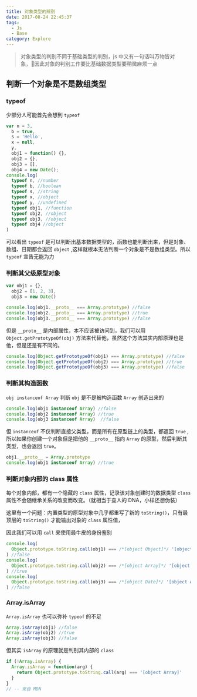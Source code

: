 ```yaml
---
title: 对象类型的辨别
date: 2017-08-24 22:45:37
tags: 
  - Js
  - Base
category: Explore
---
```


> 对象类型的判别不同于基础类型的判别，js 中又有一句话叫万物皆对象，因此对象的判别工作要比基础数据类型要稍微麻烦一点

<!--more -->

## 判断一个对象是不是数组类型

### typeof

少部分人可能首先会想到 `typeof`

```js
var n = 3,
  b = true,
  s = 'Hello',
  x = null,
  y,
  obj1 = function() {},
  obj2 = {},
  obj3 = [],
  obj4 = new Date();
console.log(
  typeof n, //number
  typeof b, //boolean
  typeof s, //string
  typeof x, //object
  typeof y, //undefined
  typeof obj1, //function
  typeof obj2, //object
  typeof obj3, //object
  typeof obj4 //object
)
```

可以看出 `typeof` 是可以判断出基本数据类型的，函数也能判断出来，但是对象、数组、日期都会返回 `object` ,这样就根本无法判断一个对象是不是数组类型。所以 `typeof` 宣告无能为力

### 判断其父级原型对象

```js
var obj1 = {},
  obj2 = [1, 2, 3],
  obj3 = new Date()

console.log(obj1.__proto__ === Array.prototype) //false
console.log(obj2.__proto__ === Array.prototype) //true
console.log(obj3.__proto__ === Array.prototype) //false
```

但是 `__proto__` 是内部属性，本不应该被访问到，我们可以用 `Object.getPrototypeOf(obj)` 方法来代替他，虽然这个方法其实内部原理也是他，但是还是有不同的。

```js
console.log(Object.getPrototypeOf(obj1) === Array.prototype) //false
console.log(Object.getPrototypeOf(obj2) === Array.prototype) //true
console.log(Object.getPrototypeOf(obj3) === Array.prototype) //false
```

### 判断其构造函数

`obj instanceof Array` 判断 `obj` 是不是被构造函数 `Array` 创造出来的

```js
console.log(obj1 instanceof Array) //false
console.log(obj2 instanceof Array) //true
console.log(obj3 instanceof Array)	//false
```

但 `instanceof` 不仅判断直接父类型，而是所有在原型链上的类型，都返回 `true` ,所以如果你创建一个对象但是把他的 `__proto__` 指向 `Array` 的原型，然后判断其类型，也会返回 `true`。

```js
obj1.__proto__ = Array.prototype
console.log(obj1 instanceof Array) //true
```


### 判断对象内部的 class 属性

每个对象内部，都有一个隐藏的 `class` 属性，记录该对象创建时的数据类型 `class` 属性不会随继承关系的改变而改变。（就相当于查人的 DNA，小样还想伪装）

这里有一个问题：内置类型的原型对象中几乎都重写了新的 `toString()`，只有最顶层的 `toString()` 才能输出对象的 `class` 属性值，

因此我们可以用 `call` 来使用最牛皮的身份鉴别

```js
console.log(
  Object.prototype.toString.call(obj1) === /*[object Object]*/ '[object Array]'
) //false
console.log(
  Object.prototype.toString.call(obj2) === /*[object Array]*/ '[object Array]'
) //true
console.log(
  Object.prototype.toString.call(obj3) === /*[object Date]*/ '[object Array]'
) //false
```

### Array.isArray

`Array.isArray` 也可以弥补 `typeof` 的不足

```js
Array.isArray(obj1) //false
Array.isArray(obj2) //true
Array.isArray(obj3) //false
```

但其实 `isArray` 的原理就是判别其内部的 `class` 

```js
if (!Array.isArray) {
  Array.isArray = function(arg) {
    return Object.prototype.toString.call(arg) === '[object Array]'
  }
}
// -- 来自 MDN
```


